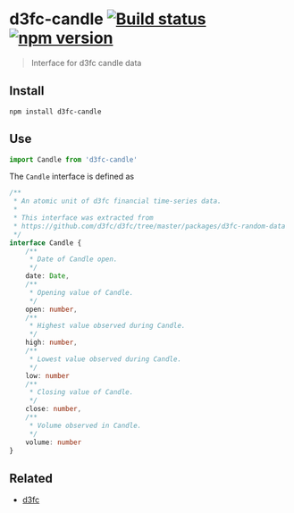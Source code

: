 # d3fc-candle [![Build status](https://travis-ci.org/strong-roots-capital/d3fc-candle.svg?branch=master)](https://travis-ci.org/strong-roots-capital/d3fc-candle) [![npm version](https://img.shields.io/npm/v/d3fc-candle.svg)](https://npmjs.org/package/d3fc-candle)

> Interface for d3fc candle data

## Install

``` shell
npm install d3fc-candle
```

## Use

``` typescript
import Candle from 'd3fc-candle'
```

The `Candle` interface is defined as

``` typescript
/**
 * An atomic unit of d3fc financial time-series data.
 *
 * This interface was extracted from
 * https://github.com/d3fc/d3fc/tree/master/packages/d3fc-random-data
 */
interface Candle {
    /**
     * Date of Candle open.
     */
    date: Date,
    /**
     * Opening value of Candle.
     */
    open: number,
    /**
     * Highest value observed during Candle.
     */
    high: number,
    /**
     * Lowest value observed during Candle.
     */
    low: number
    /**
     * Closing value of Candle.
     */
    close: number,
    /**
     * Volume observed in Candle.
     */
    volume: number
}
```

## Related

- [d3fc](https://github.com/d3fc/d3fc)

